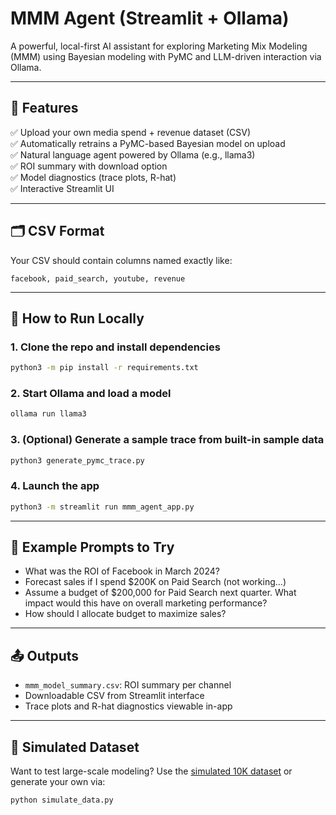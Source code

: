# MMM Agent (Streamlit + Ollama)

A powerful, local-first AI assistant for exploring Marketing Mix Modeling (MMM) using Bayesian modeling with PyMC and LLM-driven interaction via Ollama.

---

## 🔧 Features

✅ Upload your own media spend + revenue dataset (CSV)  
✅ Automatically retrains a PyMC-based Bayesian model on upload  
✅ Natural language agent powered by Ollama (e.g., llama3)  
✅ ROI summary with download option  
✅ Model diagnostics (trace plots, R-hat)  
✅ Interactive Streamlit UI

---

## 🗂️ CSV Format

Your CSV should contain columns named exactly like:
```
facebook, paid_search, youtube, revenue
```

---

## 🚀 How to Run Locally

### 1. Clone the repo and install dependencies
```bash
python3 -m pip install -r requirements.txt
```

### 2. Start Ollama and load a model
```bash
ollama run llama3
```

### 3. (Optional) Generate a sample trace from built-in sample data
```bash
python3 generate_pymc_trace.py
```

### 4. Launch the app
```bash
python3 -m streamlit run mmm_agent_app.py
```

---

## 💬 Example Prompts to Try

- What was the ROI of Facebook in March 2024?
- Forecast sales if I spend $200K on Paid Search (not working...)
- Assume a budget of $200,000 for Paid Search next quarter. What impact would this have on overall marketing performance?
- How should I allocate budget to maximize sales?

---

## 📤 Outputs

- `mmm_model_summary.csv`: ROI summary per channel
- Downloadable CSV from Streamlit interface
- Trace plots and R-hat diagnostics viewable in-app

---

## 🧪 Simulated Dataset

Want to test large-scale modeling? Use the [simulated 10K dataset](simulated_mmm_input_10000.csv) or generate your own via:
```bash
python simulate_data.py
```
